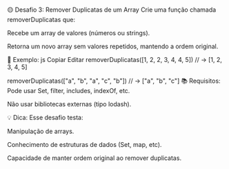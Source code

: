 🟡 Desafio 3: Remover Duplicatas de um Array
Crie uma função chamada removerDuplicatas que:

Recebe um array de valores (números ou strings).

Retorna um novo array sem valores repetidos, mantendo a ordem original.

🎯 Exemplo:
js
Copiar
Editar
removerDuplicatas([1, 2, 2, 3, 4, 4, 5]) 
// → [1, 2, 3, 4, 5]

removerDuplicatas(["a", "b", "a", "c", "b"]) 
// → ["a", "b", "c"]
📚 Requisitos:
Pode usar Set, filter, includes, indexOf, etc.

Não usar bibliotecas externas (tipo lodash).

💡 Dica:
Esse desafio testa:

Manipulação de arrays.

Conhecimento de estruturas de dados (Set, map, etc).

Capacidade de manter ordem original ao remover duplicatas.